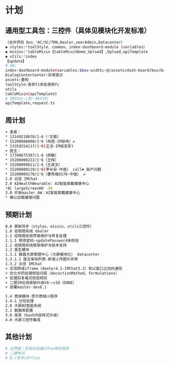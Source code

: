 <!--
 * @Descripttion: 周计划
 * @version: 1.0.0
 * @Author: Kenny
 * @Date: 2025-04-30 15:42:29
 * @LastEditors: ~
 * @LastEditTime: 2025-06-19 11:51:07
-->
# 计划

## 通用型工具包：三控件（具体见模块化开发标准）

```bash
（合作项目 bus_*AC/SC/TRN,Dealer,seerAdmin,Datacenter）
◆ styles:*toolStyle、common、index-dashboard-module (variables）
◆ mixins:*tableMixin【tableMixinDome_Upload】,Upload,apiTemplate
◆ utils:*index
【update】
# AW:
index-dashboard-module(variables:$box-width;~@/assets/dash-board/box/box;添加el-table-bg)
DialogCenterCenter:异常提示
assets:重构
toolStyle:舍弃fz命名使用fc
utils
tableMixin(apiTemplate)
# IMChat:(另一种方式)
apiTemplate,request.ts
```

## 周计划

```bash
+ 患者：
* 13149218678/1-6（*文歌）
* 15200000000/1*6（布控-IM徐伟）✔
* 13359254117/1*6(王洁-IM侯浩军)
+ 医生：
* 17398675387/1-6（郝敏）
* 15200000222/1*6（王辉）
* 15200000011/1-6（王英文）
* 15200000119/1*6(李长安-中医） call✖ 账户问题
* 15200009170/1*6（曹秀梅9170-中医） ✔
1.0 云信 IMChat
2.0 AIHealthWearable: AI智能穿戴健康中心
*AC largeScreenHO -96
3.0 开发master_AW：AI智能穿戴健康中心
* 确认加载缓慢问题
```

## 预期计划

```bash
0.0 更新同步（styles、mixins、utils三控件）
1.0 经销商系统 dealer
1.1 经销商系统界面维护与修复处理
1.1.1 修改密码-updatePassword未校验
1.2 经销商系统框架维护与技术支持
1.3 医生模块
1.3.1 数据大屏管理中心（大屏模块化） datacenter
1.3.1.1 医生审核列表-新增上传图片异常
1.3.2 云信 IMChat
+ 实现跨域iframe（dealer4.1-IMChat5.2）和父窗口之间的通信
+ 优化中药处理校验问题（decoctionMethod，formulations）
+ 处理回复格式校验规则
+ 二期IM云信框架升级V9->v10（DONE）
+ 部署master-dev6.1

1.4 商城模块-思尔商城小程序
1.4.1 分包处理
2.0 大屏BI智能系统
2.1 数据库配置
3.0 版本（bash内容样式升级）
4.0 大屏三控件集成

```

## 其他计划

```bash
# 云界面：实现动态接口fox改利调息
# 二建考试
# D:\软件\Office
```
